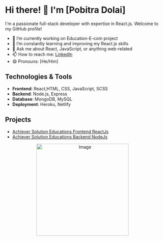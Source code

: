# Hi there! 👋 I'm [Pobitra Dolai]

I'm a passionate full-stack developer with expertise in React.js. Welcome to my GitHub profile!

- 🔭 I’m currently working on Education-E-com project
- 🌱 I’m constantly learning and improving my React.js skills
- 💬 Ask me about React, JavaScript, or anything web-related
- 📫 How to reach me: [LinkedIn](https://www.linkedin.com/in/pobitra-dolai-214524289?utm_source=share&utm_campaign=share_via&utm_content=profile&utm_medium=android_app)
- 😄 Pronouns: [He/Him]

## Technologies & Tools
- **Frontend**: React,HTML, CSS, JavaScript, SCSS
- **Backend**: Node.js, Express
- **Database**: MongoDB, MySQL
- **Deployment**: Heroku, Netlify

## Projects
- [Achiever Solution Educations Frontend ReactJs](https://github.com/pobitradolai/fornt-end-achiver-real.git)
- [Achiever Solution Educations Backend NodeJs](https://github.com/pobitradolai/sqlconnection-achiver.git)

<p align="center">
  <img src="https://i.pinimg.com/564x/54/f7/37/54f737502df8f8f7333ac3a073a392c3.jpg" alt="Image" width="300" />
</p>


